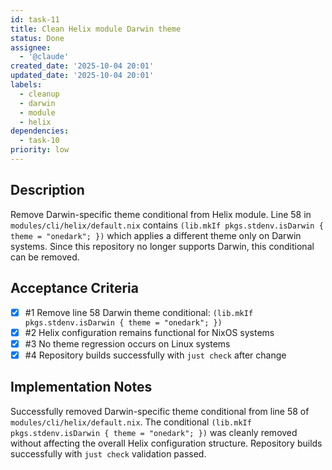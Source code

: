 ```yaml
---
id: task-11
title: Clean Helix module Darwin theme
status: Done
assignee:
  - '@claude'
created_date: '2025-10-04 20:01'
updated_date: '2025-10-04 20:01'
labels:
  - cleanup
  - darwin
  - module
  - helix
dependencies:
  - task-10
priority: low
---
```


## Description

<!-- SECTION:DESCRIPTION:BEGIN -->
Remove Darwin-specific theme conditional from Helix module. Line 58 in `modules/cli/helix/default.nix` contains `(lib.mkIf pkgs.stdenv.isDarwin { theme = "onedark"; })` which applies a different theme only on Darwin systems. Since this repository no longer supports Darwin, this conditional can be removed.
<!-- SECTION:DESCRIPTION:END -->

## Acceptance Criteria
<!-- AC:BEGIN -->
- [x] #1 Remove line 58 Darwin theme conditional: `(lib.mkIf pkgs.stdenv.isDarwin { theme = "onedark"; })`
- [x] #2 Helix configuration remains functional for NixOS systems
- [x] #3 No theme regression occurs on Linux systems
- [x] #4 Repository builds successfully with `just check` after change
<!-- AC:END -->

## Implementation Notes

<!-- SECTION:NOTES:BEGIN -->
Successfully removed Darwin-specific theme conditional from line 58 of `modules/cli/helix/default.nix`. The conditional `(lib.mkIf pkgs.stdenv.isDarwin { theme = "onedark"; })` was cleanly removed without affecting the overall Helix configuration structure. Repository builds successfully with `just check` validation passed.
<!-- SECTION:NOTES:END -->